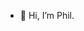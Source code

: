 - 👋 Hi, I’m Phil.

<!---
PhilATVdude/PhilATVdude is a ✨ special ✨ repository because its `README.md` (this file) appears on your GitHub profile.
You can click the Preview link to take a look at your changes.
--->
